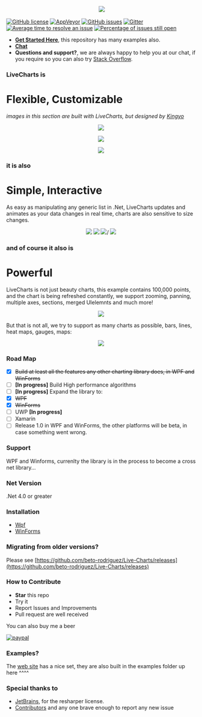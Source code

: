 <p align="center">
  <a href="http://lvcharts.net/"><img src="http://lvcharts.net/Content/Images/LiveChartsWhite.gif" /></a>
</p>

[![GitHub license](https://img.shields.io/github/license/beto-rodriguez/Live-Charts.svg?style=flat-square)](https://github.com/beto-rodriguez/Live-Charts/blob/master/LICENSE.TXT)
[![AppVeyor](https://ci.appveyor.com/api/projects/status/707m8sye0ggbfrcq)](https://ci.appveyor.com/project/beto-rodriguez/live-charts)
[![GitHub issues](https://img.shields.io/github/issues/beto-rodriguez/Live-Charts.svg?style=flat-square)](https://github.com/beto-rodriguez/Live-Charts/issues)
[![Gitter](https://img.shields.io/gitter/room/beto-rodriguez/Live-Charts.svg?style=flat-square)](https://gitter.im/beto-rodriguez/Live-Charts?utm_source=badge&utm_medium=badge&utm_campaign=pr-badge&utm_content=badge)
<a href="http://isitmaintained.com/project/beto-rodriguez/live-charts" title="Average time to resolve an issue"><img src="http://isitmaintained.com/badge/resolution/beto-rodriguez/live-charts.svg" alt="Average time to resolve an issue"></a>
<a href="http://isitmaintained.com/project/beto-rodriguez/live-charts" title="Percentage of issues still open"><img src="http://isitmaintained.com/badge/open/beto-rodriguez/live-charts.svg" alt="Percentage of issues still open"></a>

* **[Get Started Here](http://lvcharts.net/App/examples/wpf/start)**, this repository has many examples also.
* **[Chat](https://gitter.im/beto-rodriguez/Live-Charts)**
* **Questions and support?**, we are always happy to help you at our chat, if you require so you can also try [Stack Overflow](http://stackoverflow.com/questions/tagged/livecharts).

### LiveCharts is
# Flexible, Customizable

*images in this section are built with LiveCharts, but designed by [Kingyo](https://dribbble.com/Kingyo)*

<p align="center">
  <img src="http://lvcharts.net/Content/Images/materialcards.gif" />
</p>
<p align="center">
  <img src="http://lvcharts.net/Content/Images/energy.gif" />
</p>
<p align="center">
  <img src="http://lvcharts.net/Content/Images/solid.gif" />
</p>

### it is also
# Simple, Interactive

As easy as manipulating any generic list in .Net, LiveCharts updates and animates as your data changes in real time, charts are also sensitive to size changes.

<p align="center">
  <img src="https://lvcharts.net/Content/Images/Banner/linq.gif" />
  <img src="https://lvcharts.net/Content/Images/Banner/responsive.gif" />
  <img src="https://lvcharts.net/Content/Images/Banner/doughnut.gif" />/
  <img src="https://lvcharts.net/Content/Images/Banner/constant.gif" />
</p>

### and of course it also is
# Powerful

LiveCharts is not just beauty charts, this example contains 100,000 points, and the chart is being refreshed constantly, we support zooming, panning, multiple axes, sections, merged UIelemnts and much more!

<p align="center">
  <img src="https://lvcharts.net/Content/Images/scrll.gif" />
</p>

But that is not all, we try to support as many charts as possible, bars, lines, heat maps, gauges, maps:

<p align="center">
  <img src="https://lvcharts.net/content/images/darkpanel.gif" />
</p>

### Road Map

- [x] ~~Build at least all the features any other charting library does, in WPF and WinForms~~
- [ ] **[In progress]** Build High performance algorithms 
- [ ] **[In progress]** Expand the library to:
 - [x] ~~WPF~~
 - [x] ~~WinForms~~
 - [ ] UWP **[In progress]**
 - [ ] Xamarin
- [ ] Release 1.0 in WPF and WinForms, the other platforms will be beta, in case something went wrong.

### Support

WPF and Winforms, currenlty the library is in the process to become a cross net library...

### Net Version

.Net 4.0 or greater

### Installation

* [Wpf](http://lvcharts.net/App/examples/wpf/Install)
* [WinForms](http://lvcharts.net/App/examples/wf/Install)

### Migrating from older versions?

Please see [https://github.com/beto-rodriguez/Live-Charts/releases](https://github.com/beto-rodriguez/Live-Charts/releases)

### How to Contribute

* **Star** this repo
* Try it
* Report Issues and Improvements
* Pull request are well received

You can also buy me a beer

[![paypal](https://www.paypalobjects.com/en_US/i/btn/btn_donateCC_LG.gif)](https://www.paypal.com/cgi-bin/webscr?cmd=_s-xclick&hosted_button_id=J86WDLSS9PWGL)

### Examples?

The [web site](http://lvcharts.net/App/examples/wpf/start) has a nice set, they are also built in the examples folder up here ^^^^

### Special thanks to

* [JetBrains](https://www.jetbrains.com/), for the resharper license.
* [Contributors](https://github.com/beto-rodriguez/Live-Charts/graphs/contributors) and any one brave enough to report any new issue
